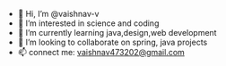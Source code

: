 - 👋 Hi, I’m @vaishnav-v
- 👀 I’m interested in science and coding
- 🌱 I’m currently learning java,design,web development
- 💞️ I’m looking to collaborate on spring, java projects
- 📫 connect me: vaishnav473202@gmail.com

<!---
vaishnav-v/vaishnav-v is a ✨ special ✨ repository because its `README.md` (this file) appears on your GitHub profile.
You can click the Preview link to take a look at your changes.
--->
